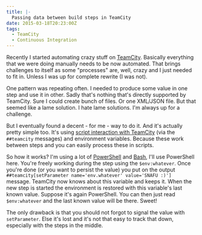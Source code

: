 ```yaml
---
title: |-
  Passing data between build steps in TeamCity
date: 2015-03-18T20:23:00Z
tags:
  - TeamCity
  - Continuous Integration
---
```

Recently I started automating crazy stuff on [TeamCity][1]. Basically everything that we were doing manually needs to be now automated. That brings challenges to itself as some "processes" are, well, crazy and I just needed to fit in. Unless I was up for complete rewrite (I was not).

<!-- excerpt -->

One pattern was repeating often. I needed to produce some value in one step and use it in other. Sadly that's nothing that's directly supported by TeamCity. Sure I could create bunch of files. Or one XML/JSON file. But that seemed like a lame solution. I hate lame solutions. I'm always up for a challenge.

But I eventually found a decent - for me - way to do it. And it's actually pretty simple too. It's using [script interaction with TeamCity][4] (via the `##teamcity` messages) and environment variables. Because these work between steps and you can easily process these in scripts.

So how it works? I'm using a lot of [PowerShell][3] and [Bash][2], I'll use PowerShell here. You're freely working during the step using the `$env:whatever`. Once you're done (or you want to persist the value) you put on the output `##teamcity[setParameter name='env.whatever' value='SNAFU :)']` message. TeamCity now knows about this variable and keeps it. When the new step is started the environment is restored with this variable's last known value. Suppose it's again PowerShell. You can then just read `$env:whatever` and the last known value will be there. Sweet!

The only drawback is that you should not forgot to signal the value with `setParameter`. Else it's lost and it's not that easy to track that down, especially with the steps in the middle.

[1]: https://www.jetbrains.com/teamcity/
[2]: http://en.wikipedia.org/wiki/Bash_%28Unix_shell%29
[3]: http://en.wikipedia.org/wiki/Windows_PowerShell
[4]: https://confluence.jetbrains.com/display/TCD9/Build+Script+Interaction+with+TeamCity